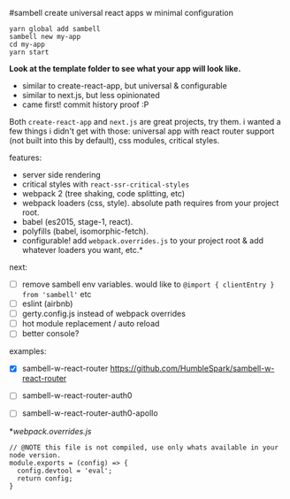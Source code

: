 #sambell
create universal react apps w minimal configuration

```
yarn global add sambell
sambell new my-app
cd my-app
yarn start
```

**Look at the template folder to see what your app will look like.**

- similar to create-react-app, but universal & configurable
- similar to next.js, but less opinionated
- came first! commit history proof :P

Both `create-react-app` and `next.js` are great projects, try them. i wanted a few things i didn't get with those: universal app with react router support (not built into this by default), css modules, critical styles.

features:
- server side rendering
- critical styles with `react-ssr-critical-styles`
- webpack 2 (tree shaking, code splitting, etc)
- webpack loaders (css, style). absolute path requires from your project root.
- babel (es2015, stage-1, react).
- polyfills (babel, isomorphic-fetch).
- configurable! add `webpack.overrides.js` to your project root & add whatever loaders you want, etc.*

next:
- [ ] remove sambell env variables. would like to `@import { clientEntry } from 'sambell'` etc
- [ ] eslint (airbnb)
- [ ] gerty.config.js instead of webpack overrides
- [ ] hot module replacement / auto reload
- [ ] better console?

examples:
- [x] sambell-w-react-router https://github.com/HumbleSpark/sambell-w-react-router
- [ ] sambell-w-react-router-auth0
- [ ] sambell-w-react-router-auth0-apollo


\**webpack.overrides.js*

```
// @NOTE this file is not compiled, use only whats available in your node version.
module.exports = (config) => {
  config.devtool = 'eval';
  return config;
}
```
